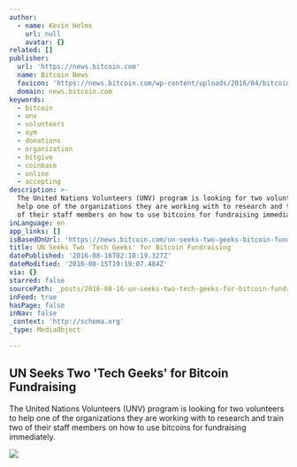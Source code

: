 ```yaml
---
author:
  - name: Kevin Helms
    url: null
    avatar: {}
related: []
publisher:
  url: 'https://news.bitcoin.com'
  name: Bitcoin News
  favicon: 'https://news.bitcoin.com/wp-content/uploads/2016/04/bitcoin_fav.png'
  domain: news.bitcoin.com
keywords:
  - bitcoin
  - unv
  - volunteers
  - aym
  - donations
  - organization
  - bitgive
  - coinbase
  - online
  - accepting
description: >-
  The United Nations Volunteers (UNV) program is looking for two volunteers to
  help one of the organizations they are working with to research and train two
  of their staff members on how to use bitcoins for fundraising immediately.
inLanguage: en
app_links: []
isBasedOnUrl: 'https://news.bitcoin.com/un-seeks-two-geeks-bitcoin-fundraising/'
title: UN Seeks Two 'Tech Geeks' for Bitcoin Fundraising
datePublished: '2016-08-16T02:10:19.327Z'
dateModified: '2016-08-15T19:19:07.484Z'
via: {}
starred: false
sourcePath: _posts/2016-08-16-un-seeks-two-tech-geeks-for-bitcoin-fundraising.md
inFeed: true
hasPage: false
inNav: false
_context: 'http://schema.org'
_type: MediaObject

---
```

<article style=""><h1>UN Seeks Two 'Tech Geeks' for Bitcoin Fundraising</h1><p>The United Nations Volunteers (UNV) program is looking for two volunteers to help one of the organizations they are working with to research and train two of their staff members on how to use bitcoins for fundraising immediately.</p><img src="https://news.bitcoin.com/wp-content/uploads/2016/08/globe.png" /></article>
